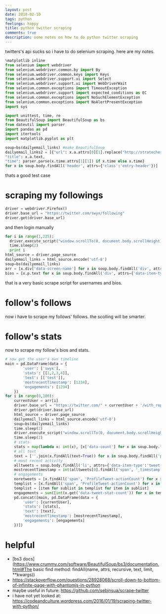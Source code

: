 ```yaml
---
layout: post
date: 2018-02-10
tags: python
feelings: happy
title: python twitter scraping
comments: true
description: some notes on how to do python twitter scraping
---
```


twitters's api sucks so i have to do selenium scraping. here are my notes.

```python
%matplotlib inline
from selenium import webdriver
from selenium.webdriver.common.by import By
from selenium.webdriver.common.keys import Keys
from selenium.webdriver.support.ui import Select
from selenium.webdriver.support.ui import WebDriverWait
from selenium.common.exceptions import TimeoutException
from selenium.webdriver.support import expected_conditions as EC
from selenium.common.exceptions import NoSuchElementException
from selenium.common.exceptions import NoAlertPresentException
import sys

import unittest, time, re
from BeautifulSoup import BeautifulSoup as bs
from dateutil import parser
import pandas as pd
import itertools
import matplotlib.pyplot as plt

soup=bs(dailyemail_links) #make BeautifulSoup
dailyemail_links2 = [{"url": x.a.attrs[0][1].replace("http://stratechery.com/20","https://stratechery.com/20"),
"title": x.a.text,
"time": parser.parse(x.time.attrs[1][1]) if x.time else x.time}
for x in soup.body.findAll('header', attrs={'class':'entry-header'})]
```

thats a good test case

# scraping my followings

```python
driver = webdriver.Firefox()
driver.base_url = "https://twitter.com/swyx/following"
driver.get(driver.base_url)
```

and then login manually


```python
for i in range(1,225):
  driver.execute_script("window.scrollTo(0, document.body.scrollHeight);")
  time.sleep(2)
  print i
html_source = driver.page_source
dailyemail_links = html_source.encode('utf-8')
soup=bs(dailyemail_links)
arr = [x.div['data-screen-name'] for x in soup.body.findAll('div', attrs={'data-item-type':'user'})]
bios = [x.p.text for x in soup.body.findAll('div', attrs={'data-item-type':'user'})]
```

that is a very basic scrape script for usernames and bios.

# follow's follows

now i have to scrape my follows' follows. the scolling will be smarter.

# follow's stats

now to scrape my follow's bios and stats.

```python
# now get the user's own timeline
main = pd.DataFrame(data = {
        'user': ['swyx'],
        'stats': [[1,2,3,4]],
        'text': [['test']],
        'mostrecentTimestamp': [1234],
        'engagements': [1234]
    })
for i in range(0,100):
    currentUser = arr[i]
    driver.base_url = "https://twitter.com/" + currentUser + '/with_replies'
    driver.get(driver.base_url)
    html_source = driver.page_source
    dailyemail_links = html_source.encode('utf-8')
    soup=bs(dailyemail_links)
    time.sleep(2)
    driver.execute_script("window.scrollTo(0, document.body.scrollHeight);")
    time.sleep(2)
    # stats
    stats = map(lambda x: int(x), [x['data-count'] for x in soup.body.findAll('span', attrs={'class':'ProfileNav-value'})[:4]])
    # all text
    text = [''.join(x.findAll(text=True)) for x in soup.body.findAll('p', 'tweet-text')]
    # most recent activity
    alltweets = soup.body.findAll('li', attrs={'data-item-type':'tweet'})
    mostrecentTimestamp = int(alltweets[0].findAll('span', '_timestamp')[0].get('data-time'))
    # engagements
    noretweets = [x.findAll('span', 'ProfileTweet-actionCount') for x in alltweets if not x.div.get('data-retweet-id')]
    templist = [x.findAll('span', 'ProfileTweet-actionCount') for x in alltweets if not x.div.get('data-retweet-id')]
    templist = [item for sublist in templist for item in sublist]
    engagements = sum([int(x.get('data-tweet-stat-count')) for x in templist if x.get('data-tweet-stat-count')])
    pd.concat([main, pd.DataFrame(data = {
        'user': [currentUser],
        'stats': [stats],
        'text': [text],
        'mostrecentTimestamp': [mostrecentTimestamp],
        'engagements': [engagements]
    })])
```


# helpful

- [bs3 docs](https://www.crummy.com/software/BeautifulSoup/bs3/documentation.html#The basic find method: findAll(name, attrs, recursive, text, limit, **kwargs))
- <https://stackoverflow.com/questions/28928068/scroll-down-to-bottom-of-infinite-page-with-phantomjs-in-python>
- maybe useful in future: <https://github.com/sebinsua/scrape-twitter>
- i have not yet looked at: <https://codeandculture.wordpress.com/2016/01/19/scraping-twitter-with-python/>
